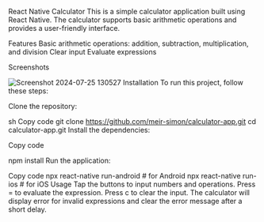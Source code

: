 React Native Calculator
This is a simple calculator application built using React Native. The calculator supports basic arithmetic operations and provides a user-friendly interface.

Features
Basic arithmetic operations: addition, subtraction, multiplication, and division
Clear input
Evaluate expressions

Screenshots

![Screenshot 2024-07-25 130527](https://github.com/user-attachments/assets/aee62b95-eb49-4d0d-8850-7b9cbf555a6e)
Installation
To run this project, follow these steps:

Clone the repository:

sh
Copy code
git clone https://github.com/meir-simon/calculator-app.git
cd calculator-app.git
Install the dependencies:

Copy code

npm install
Run the application:

Copy code
npx react-native run-android # for Android
npx react-native run-ios     # for iOS
Usage
Tap the buttons to input numbers and operations.
Press = to evaluate the expression.
Press c to clear the input.
The calculator will display error for invalid expressions and clear the error message after a short delay.
